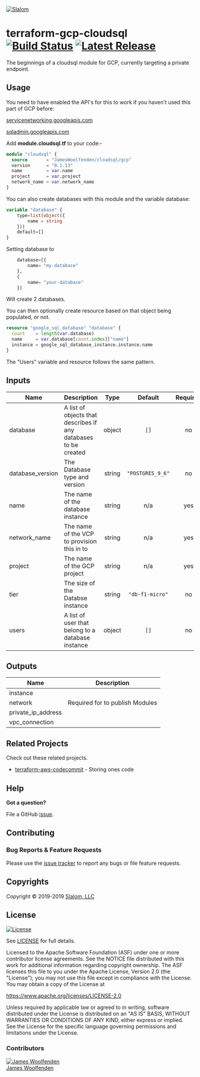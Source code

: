 [![Slalom][logo]](https://slalom.com)

# terraform-gcp-cloudsql [![Build Status](https://api.travis-ci.com/JamesWoolfenden/terraform-gcp-cloudsql.svg?branch=master)](https://travis-ci.com/JamesWoolfenden/terraform-gcp-cloudsql) [![Latest Release](https://img.shields.io/github/release/JamesWoolfenden/terraform-gcp-cloudsql.svg)](https://github.com/JamesWoolfenden/terraform-gcp-cloudsql/releases/latest)

The beginnings of a cloudsql module for GCP, currently targeting a private endpoint.

## Usage

You need to have enabled the API's for this to work if you haven't used this part of GCP before:

[servicenetworking.googleapis.com](https://console.developers.google.com/apis/api/servicenetworking.googleapis.com/overview)

[sqladmin.googleapis.com](https://console.developers.google.com/apis/api/sqladmin.googleapis.com/overview)

Add **module.cloudsql.tf** to your code:-

```terraform
module "cloudsql" {
  source       = "JamesWoolfenden/cloudsql/gcp"
  version      = "0.1.13"
  name         = var.name
  project      = var.project
  network_name = var.network_name
}
```

You can also create databases with this module and the variable database:

```terraform
variable "database" {
    type=list(object({
        name = string
    }))
    default=[]
}
```

Setting database to

```terraform
    database=[{
        name= "my-database"
    },
    {
        name= "your-database"
    }]
```

Will create 2 databases.

You can then optionally create resource based on that object being populated, or not.

```terraform
resource "google_sql_database" "database" {
  count    = length(var.database)
  name     = var.database[count.index]["name"]
  instance = google_sql_database_instance.instance.name
}
```

The "Users" variable and resource follows the same pattern.

<!-- BEGINNING OF PRE-COMMIT-TERRAFORM DOCS HOOK -->
## Inputs

| Name | Description | Type | Default | Required |
|------|-------------|:----:|:-----:|:-----:|
| database | A list of objects that describes if any databases to be created | object | `[]` | no |
| database\_version | The Database type and version | string | `"POSTGRES_9_6"` | no |
| name | The name of the database instance | string | n/a | yes |
| network\_name | The name of the VCP to provision this in to | string | n/a | yes |
| project | The name of the GCP project | string | n/a | yes |
| tier | The size of the Databse instance | string | `"db-f1-micro"` | no |
| users | A list of user that belong to a database instance | object | `[]` | no |

## Outputs

| Name | Description |
|------|-------------|
| instance |  |
| network | Required for to publish Modules |
| private\_ip\_address |  |
| vpc\_connection |  |

<!-- END OF PRE-COMMIT-TERRAFORM DOCS HOOK -->

## Related Projects

Check out these related projects.

- [terraform-aws-codecommit](https://github.com/jameswoolfenden/terraform-aws-codebuild) - Storing ones code

## Help

**Got a question?**

File a GitHub [issue](https://github.com/jameswoolfenden/terraform-gcp-cloudsql/issues).

## Contributing

### Bug Reports & Feature Requests

Please use the [issue tracker](https://github.com/jameswoolfenden/terraform-gcp-cloudsql/issues) to report any bugs or file feature requests.

## Copyrights

Copyright © 2019-2019 [Slalom, LLC](https://slalom.com)

## License

[![License](https://img.shields.io/badge/License-Apache%202.0-blue.svg)](https://opensource.org/licenses/Apache-2.0)

See [LICENSE](LICENSE) for full details.

Licensed to the Apache Software Foundation (ASF) under one
or more contributor license agreements. See the NOTICE file
distributed with this work for additional information
regarding copyright ownership. The ASF licenses this file
to you under the Apache License, Version 2.0 (the
"License"); you may not use this file except in compliance
with the License. You may obtain a copy of the License at

<https://www.apache.org/licenses/LICENSE-2.0>

Unless required by applicable law or agreed to in writing,
software distributed under the License is distributed on an
"AS IS" BASIS, WITHOUT WARRANTIES OR CONDITIONS OF ANY
KIND, either express or implied. See the License for the
specific language governing permissions and limitations
under the License.

### Contributors

[![James Woolfenden][jameswoolfenden_avatar]][jameswoolfenden_homepage]<br/>[James Woolfenden][jameswoolfenden_homepage]

[jameswoolfenden_homepage]: https://github.com/jameswoolfenden
[jameswoolfenden_avatar]: https://github.com/jameswoolfenden.png?size=150
[logo]: https://gist.githubusercontent.com/JamesWoolfenden/5c457434351e9fe732ca22b78fdd7d5e/raw/15933294ae2b00f5dba6557d2be88f4b4da21201/slalom-logo.png
[website]: https://slalom.com
[github]: https://github.com/jameswoolfenden
[linkedin]: https://www.linkedin.com/company/slalom-consulting/
[twitter]: https://twitter.com/Slalom
[share_twitter]: https://twitter.com/intent/tweet/?text=terraform-gcp-cloudsql&url=https://github.com/jameswoolfenden/terraform-gcp-cloudsql
[share_linkedin]: https://www.linkedin.com/shareArticle?mini=true&title=terraform-gcp-cloudsql&url=https://github.com/jameswoolfenden/terraform-gcp-cloudsql
[share_reddit]: https://reddit.com/submit/?url=https://github.com/jameswoolfenden/terraform-gcp-cloudsql
[share_facebook]: https://facebook.com/sharer/sharer.php?u=https://github.com/jameswoolfenden/terraform-gcp-cloudsql
[share_email]: mailto:?subject=terraform-gcp-cloudsql&body=https://github.com/jameswoolfenden/terraform-gcp-cloudsql
